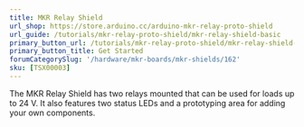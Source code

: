 ```yaml
---
title: MKR Relay Shield
url_shop: https://store.arduino.cc/arduino-mkr-relay-proto-shield
url_guide: /tutorials/mkr-relay-proto-shield/mkr-relay-shield-basic
primary_button_url: /tutorials/mkr-relay-proto-shield/mkr-relay-shield-basic
primary_button_title: Get Started
forumCategorySlug: '/hardware/mkr-boards/mkr-shields/162'
sku: [TSX00003]
---
```


The MKR Relay Shield has two relays mounted that can be used for loads up to 24 V. It also features two status LEDs and a prototyping area for adding your own components.

